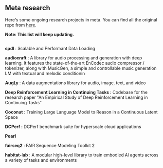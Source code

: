 ## Meta research

Here's some ongoing research projects in meta. You can find all the original repo from [here](https://github.com/facebookresearch).

**Note: This list will keep updating.**
## 

**spdl** : Scalable and Performant Data Loading


**audiocraft** : A library for audio processing and generation with deep learning. It features the state-of-the-art EnCodec audio compressor / tokenizer, along with MusicGen, a simple and controllable music generation LM with textual and melodic conditionin


**AugLy** : A data augmentations library for audio, image, text, and video


**Deep Reinforcement Learning in Continuing Tasks** : Codebase for the research paper "An Empirical Study of Deep Reinforcement Learning in Continuing Tasks"


**Coconut** : Training Large Language Model to Reason in a Continuous Latent Space


**DCPerf** : DCPerf benchmark suite for hyperscale cloud applications


**Pearl**


**fairseq2** : FAIR Sequence Modeling Toolkit 2


**habitat-lab** : A modular high-level library to train embodied AI agents across a variety of tasks and environments
